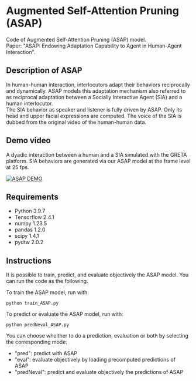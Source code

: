 # Augmented Self-Attention Pruning (ASAP)

Code of Augmented Self-Attention Pruning (ASAP) model.\
Paper: "ASAP: Endowing Adaptation Capability to Agent in Human-Agent Interaction".

## Description of ASAP
In human-human interaction, interlocutors adapt their behaviors reciprocally and dynamically. ASAP models this adaptation mechanism also referred to as reciprocal adaptation between a Socially Interactive Agent (SIA) and a human interlocutor.\
The SIA behavior as speaker and listener is fully driven by ASAP. Only its head and upper facial expressions are computed. The voice of the SIA is dubbed from the original video of the human-human data.

## Demo video
A dyadic interaction between a human and a SIA simulated with the GRETA platform. SIA behaviors are generated via our ASAP model at the frame level at 25 fps.

[![ASAP DEMO](http://img.youtube.com/vi/K-cu7wY9GRs/0.jpg)](http://www.youtube.com/watch?v=K-cu7wY9GRs "ASAP Demo")

## Requirements
- Python 3.9.7
- Tensorflow 2.4.1
- numpy 1.23.5
- pandas 1.2.0
- scipy 1.4.1
- pydtw 2.0.2

## Instructions
It is possible to train, predict, and evaluate objectively the ASAP model. You can run the code as the following.

To train the ASAP model, run with:
```
python train_ASAP.py
```

To predict or evaluate the ASAP model, run with:
```
python predNeval_ASAP.py
```
You can choose wheither to do a prediction, evaluation or both by selecting the corresponding mode:
- "pred": predict with ASAP
- "eval": evaluate objectively by loading precomputed predictions of ASAP
- "predNeval": predict and evaluate  objectively the predictions of ASAP

